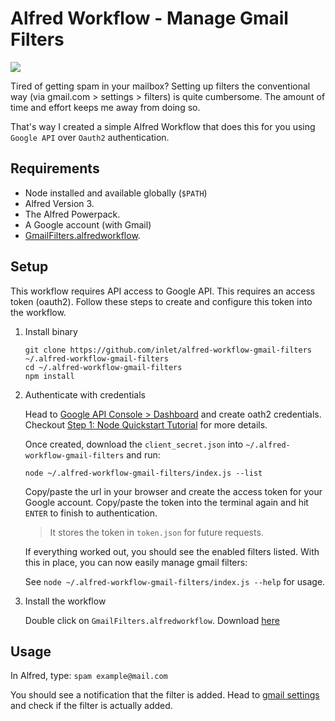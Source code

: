 # Alfred Workflow - Manage Gmail Filters

![](https://user-images.githubusercontent.com/232559/29885279-8761bab6-8db6-11e7-980f-c233b25a24ae.png)

 
Tired of getting spam in your mailbox? Setting up filters the conventional way (via gmail.com > settings > filters) is quite cumbersome. The amount of time and effort keeps me away from doing so. 

That's way I created a simple Alfred Workflow that does this for you using `Google API` over `Oauth2` authentication.

## Requirements

- Node installed and available globally (`$PATH`)
- Alfred Version 3.
- The Alfred Powerpack.
- A Google account (with Gmail)
- [GmailFilters.alfredworkflow](https://github.com/inlet/alfred-workflow-gmail-filters/blob/master/GmailFilters.alfredworkflow?raw=true).

## Setup

This workflow requires API access to Google API. This requires an access token (oauth2). Follow these steps to create and configure this token into the workflow.

1. Install binary

       git clone https://github.com/inlet/alfred-workflow-gmail-filters ~/.alfred-workflow-gmail-filters
       cd ~/.alfred-workflow-gmail-filters
       npm install
    
2. Authenticate with credentials

   Head to [Google API Console > Dashboard](https://console.developers.google.com/apis) and create oath2 credentials.
   Checkout [Step 1: Node Quickstart Tutorial](https://developers.google.com/gmail/api/quickstart/nodejs) for more details.

   Once created, download the `client_secret.json` into `~/.alfred-workflow-gmail-filters` and run:

       node ~/.alfred-workflow-gmail-filters/index.js --list
    
   Copy/paste the url in your browser and create the access token for your Google account. Copy/paste the token into the terminal again and hit `ENTER` to finish to authentication.

    > It stores the token in `token.json` for future requests.

   If everything worked out, you should see the enabled filters listed. With this in place, you can now easily manage gmail filters:

   See `node ~/.alfred-workflow-gmail-filters/index.js --help` for usage.

3. Install the workflow

   Double click on `GmailFilters.alfredworkflow`. Download [here](https://github.com/inlet/alfred-workflow-gmail-filters/blob/master/GmailFilters.alfredworkflow?raw=true)

## Usage

In Alfred, type: `spam example@mail.com`

You should see a notification that the filter is added. Head to [gmail settings](https://gmail.com) and check if the filter is actually added.
